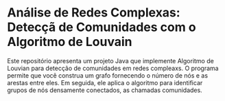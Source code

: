 # Análise de Redes Complexas: Detecçã de Comunidades com o Algoritmo de Louvain

Este repositório apresenta um projeto Java que implemente Algoritmo de Louvian para detecção de comunidades em redes compleaxs. O programa permite que você construa um grafo fornecendo o número de nós e as arestas entre eles. Em seguida, ele aplica o algoritmo para identificar grupos de nós densamente conectados, as chamadas comunidades.
